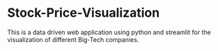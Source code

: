 # Stock-Price-Visualization
This is a data driven web application using python and streamlit for the visualization of different Big-Tech companies. 
